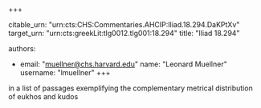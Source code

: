 +++


citable_urn: "urn:cts:CHS:Commentaries.AHCIP:Iliad.18.294.DaKPtXv"
target_urn: "urn:cts:greekLit:tlg0012.tlg001:18.294"
title: "Iliad 18.294"

authors:
- email: "muellner@chs.harvard.edu"
  name: "Leonard Muellner"
  username: "lmuellner"
+++

<p>in a list of passages exemplifying the complementary metrical distribution of eukhos and kudos</p>